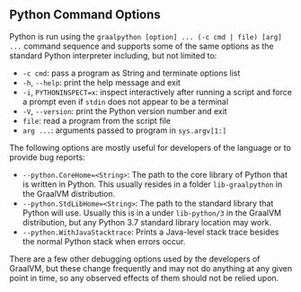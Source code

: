 ## Python Command Options

Python is run using the `graalpython [option] ... (-c cmd | file) [arg] ...` command
sequence and supports some of the same options as the standard Python
interpreter including, but not limited to:
   * `-c cmd`: pass a program as String and terminate options list
   * `-h`, `--help`: print the help message and exit
   * `-i`, `PYTHONINSPECT=x`: inspect interactively after running a script and force a prompt even if
     `stdin` does not appear to be a terminal
   * `-V`, `--version`: print the Python version number and exit
   * `file`: read a program from the script file
   * `arg ...`: arguments passed to program in `sys.argv[1:]`

The following options are mostly useful for developers of the language or to
provide bug reports:
   * `--python.CoreHome=<String>`: The path to the core library of Python
     that is written in Python. This usually resides in a folder
     `lib-graalpython` in the GraalVM distribution.
   * `--python.StdLibHome=<String>`: The path to the standard library that
     Python will use. Usually this is in a under `lib-python/3` in the
     GraalVM distribution, but any Python 3.7 standard library location may work.
   * `--python.WithJavaStacktrace`: Prints a Java-level stack trace besides the
     normal Python stack when errors occur.

There are a few other debugging options used by the developers of GraalVM,
but these change frequently and may not do anything at any given point in time,
so any observed effects of them should not be relied upon.
